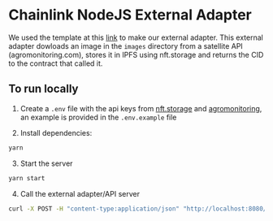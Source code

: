 # Chainlink NodeJS External Adapter

We used the template at this [link](https://github.com/thodges-gh/CL-EA-NodeJS-Template) to make our external adapter. This external adapter dowloads an image in the `images` directory from a satellite API (agromonitoring.com), stores it in IPFS using nft.storage and returns the CID to the contract that called it.

## To run locally

1. Create a `.env` file with the api keys from [nft.storage](https://nft.storage/) and [agromonitoring](https://agromonitoring.com/api), an example is provided in the `.env.example` file

2. Install dependencies:

```bash
yarn
```

3. Start the server

```bash
yarn start
```

4. Call the external adapter/API server

```bash
curl -X POST -H "content-type:application/json" "http://localhost:8080/" --data '{ "id": 0 }'
```
